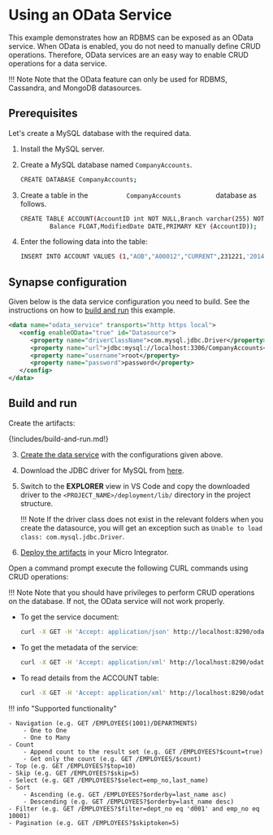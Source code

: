 # Using an OData Service

This example demonstrates how an RDBMS can be exposed as an OData service. When OData is enabled, you do not need to manually define CRUD operations. Therefore, OData services are an easy way to enable CRUD operations for a data service.

!!! Note
    Note that the OData feature can only be used for RDBMS, Cassandra, and MongoDB datasources.

## Prerequisites

Let's create a MySQL database with the required data.

1.  Install the MySQL server.
2.  Create a MySQL database named `CompanyAccounts`. 

    ```bash
    CREATE DATABASE CompanyAccounts;
    ```

3.  Create a table in the `           CompanyAccounts          `
    database as follows.

    ```bash
    CREATE TABLE ACCOUNT(AccountID int NOT NULL,Branch varchar(255) NOT NULL, AccountNumber varchar(255),AccountType ENUM('CURRENT', 'SAVINGS') NOT NULL,
            Balance FLOAT,ModifiedDate DATE,PRIMARY KEY (AccountID)); 
    ```

4.  Enter the following data into the table:  

    ```bash
    INSERT INTO ACCOUNT VALUES (1,"AOB","A00012","CURRENT",231221,'2014-12-02');
    ```

## Synapse configuration

Given below is the data service configuration you need to build. See the instructions on how to [build and run](#build-and-run) this example.

```xml
<data name="odata_service" transports="http https local">
   <config enableOData="true" id="Datasource">
      <property name="driverClassName">com.mysql.jdbc.Driver</property>
      <property name="url">jdbc:mysql://localhost:3306/CompanyAccounts</property>
      <property name="username">root</property>
      <property name="password">password</property>
   </config>
</data>
```

## Build and run

Create the artifacts:

{!includes/build-and-run.md!}

3. [Create the data service]({{base_path}}/develop/creating-artifacts/data-services/creating-data-services) with the configurations given above.

4. Download the JDBC driver for MySQL from [here](http://dev.mysql.com/downloads/connector/j/).

5. Switch to the **EXPLORER** view in VS Code and copy the downloaded driver to the `<PROJECT_NAME>/deployment/lib/` directory in the project structure.

    !!! Note
        If the driver class does not exist in the relevant folders when you create the datasource, you will get an exception such as `Unable to load class: com.mysql.jdbc.Driver`.

6. [Deploy the artifacts]({{base_path}}/develop/deploy-artifacts) in your Micro Integrator.

Open a command prompt execute the following CURL commands using CRUD operations:

!!! Note
    Note that you should have privileges to perform CRUD operations on the database. If not, the OData service will not work properly.


-   To get the service document:

    ```bash
    curl -X GET -H 'Accept: application/json' http://localhost:8290/odata/odata_service/Datasource
    ```

-   To get the metadata of the service:

    ```bash
    curl -X GET -H 'Accept: application/xml' http://localhost:8290/odata/odata_service/Datasource/$metadata
    ```

-   To read details from the ACCOUNT table:

    ```bash
    curl -X GET -H 'Accept: application/xml' http://localhost:8290/odata/odata_service/Datasource/ACCOUNT
    ```
    
!!! info "Supported functionality"

    - Navigation (e.g. GET /EMPLOYEES(1001)/DEPARTMENTS)
        - One to One
        - One to Many
    - Count
        - Append count to the result set (e.g. GET /EMPLOYEES?$count=true)
        - Get only the count (e.g. GET /EMPLOYEES/$count)
    - Top (e.g. GET /EMPLOYEES?$top=10)
    - Skip (e.g. GET /EMPLOYEES?$skip=5)
    - Select (e.g. GET /EMPLOYEES?$select=emp_no,last_name)
    - Sort
        - Ascending (e.g. GET /EMPLOYEES?$orderby=last_name asc)
        - Descending (e.g. GET /EMPLOYEES?$orderby=last_name desc)
    - Filter (e.g. GET /EMPLOYEES?$filter=dept_no eq 'd001' and emp_no eq 10001)
    - Pagination (e.g. GET /EMPLOYEES?$skiptoken=5)
